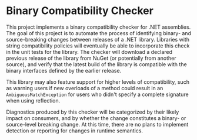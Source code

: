 # Binary Compatibility Checker

This project implements a binary compatibility checker for .NET assemblies. The goal of this project is to automate the
process of identifying binary- and source-breaking changes between releases of a .NET library. Libraries with string
compatibility policies will eventually be able to incorporate this check in the unit tests for the library. The checker
will download a declared previous release of the library from NuGet (or potentially from another source), and verify
that the latest build of the library is compatible with the binary interfaces defined by the earlier release.

This library may also feature support for higher levels of compatibility, such as warning users if new overloads of a
method could result in an `AmbiguousMatchException` for users who didn't specify a complete signature when using
reflection.

Diagnostics produced by this checker will be categorized by their likely impact on consumers, and by whether the change
constitutes a binary- or source-level breaking change. At this time, there are no plans to implement detection or
reporting for changes in runtime semantics.
